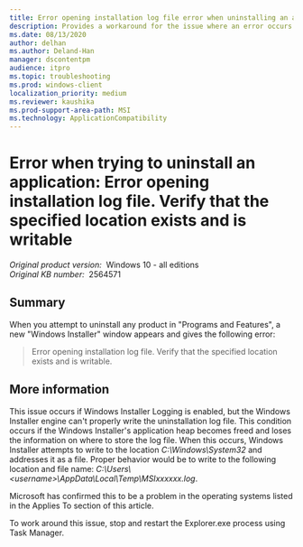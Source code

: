 ```yaml
---
title: Error opening installation log file error when uninstalling an application
description: Provides a workaround for the issue where an error occurs when you uninstall an application.
ms.date: 08/13/2020
author: delhan
ms.author: Deland-Han
manager: dscontentpm
audience: itpro
ms.topic: troubleshooting
ms.prod: windows-client
localization_priority: medium
ms.reviewer: kaushika
ms.prod-support-area-path: MSI
ms.technology: ApplicationCompatibility
---
```

# Error when trying to uninstall an application: Error opening installation log file. Verify that the specified location exists and is writable

_Original product version:_ &nbsp;Windows 10 - all editions  
_Original KB number:_ &nbsp;2564571

## Summary

When you attempt to uninstall any product in "Programs and Features", a new "Windows Installer" window appears and gives the following error:

> Error opening installation log file. Verify that the specified location exists and is writable.

## More information

This issue occurs if Windows Installer Logging is enabled, but the Windows Installer engine can't properly write the uninstallation log file. This condition occurs if the Windows Installer's application heap becomes freed and loses the information on where to store the log file. When this occurs, Windows Installer attempts to write to the location *C:\Windows\System32* and addresses it as a file. Proper behavior would be to write to the following location and file name: *C:\Users\\\<username>\AppData\Local\Temp\MSIxxxxxx.log*.

Microsoft has confirmed this to be a problem in the operating systems listed in the Applies To section of this article.

To work around this issue, stop and restart the Explorer.exe process using Task Manager.
